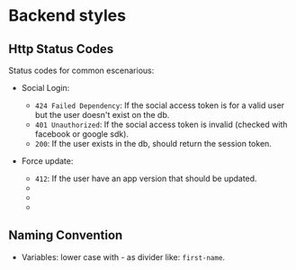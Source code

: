 # Backend styles

Http Status Codes
--------------

Status codes for common escenarious:

* Social Login:
	- `424 Failed Dependency`: If the social access token is for a valid user but the user doesn't exist on the db.
    - `401 Unauthorized`: If the social access token is invalid (checked with facebook or google sdk).
	- `200`: If the user exists in the db, should return the session token.

* Force update:
    - `412`: If the user have an app version that should be updated.    
    - 
    - 
    - 

Naming Convention
------------------

* Variables: lower case with - as divider like: `first-name`.
